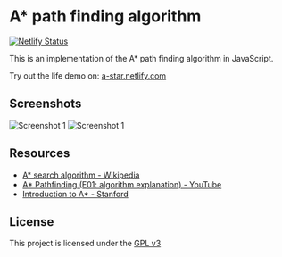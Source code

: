# A\* path finding algorithm

[![Netlify Status](https://api.netlify.com/api/v1/badges/0e429370-071c-40d3-82da-ad381dae6117/deploy-status)](https://app.netlify.com/sites/a-star/deploys)

This is an implementation of the A\* path finding algorithm in JavaScript.

Try out the life demo on: [a-star.netlify.com](https://a-star.netlify.com/)

## Screenshots

![Screenshot 1](https://i.imgur.com/aQC4Pi9.png)
![Screenshot 1](https://i.imgur.com/aQC4Pi9.png)

## Resources

- [A\* search algorithm - Wikipedia](https://en.wikipedia.org/wiki/A*_search_algorithm)
- [A\* Pathfinding (E01: algorithm explanation) - YouTube](https://www.youtube.com/watch?v=-L-WgKMFuhE)
- [Introduction to A\* - Stanford](https://theory.stanford.edu/~amitp/GameProgramming/AStarComparison.html)

## License

This project is licensed under the [GPL v3](https://raw.githubusercontent.com/Joh4nnesB/a-star-algorithm/master/LICENSE)
